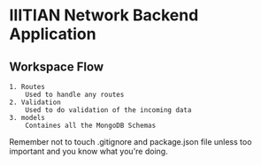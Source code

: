 # IIITIAN Network Backend Application

## Workspace Flow
    1. Routes
        Used to handle any routes
    2. Validation
        Used to do validation of the incoming data
    3. models
        Containes all the MongoDB Schemas



Remember not to touch .gitignore and package.json file unless too important and you know what you're doing.